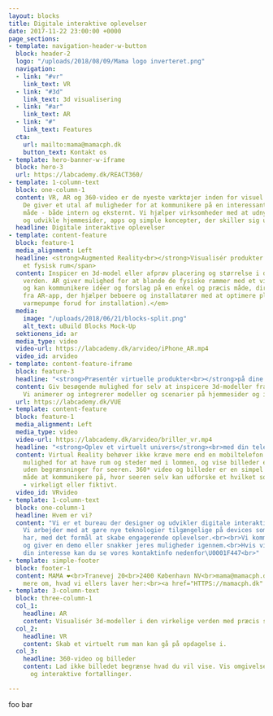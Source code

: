 ```yaml
---
layout: blocks
title: Digitale interaktive oplevelser
date: 2017-11-22 23:00:00 +0000
page_sections:
- template: navigation-header-w-button
  block: header-2
  logo: "/uploads/2018/08/09/Mama logo inverteret.png"
  navigation:
  - link: "#vr"
    link_text: VR
  - link: "#3d"
    link_text: 3d visualisering
  - link: "#ar"
    link_text: AR
  - link: "#"
    link_text: Features
  cta:
    url: mailto:mama@mamacph.dk
    button_text: Kontakt os
- template: hero-banner-w-iframe
  block: hero-3
  url: https://labcademy.dk/REACT360/
- template: 1-column-text
  block: one-column-1
  content: VR, AR og 360-video er de nyeste værktøjer inden for visuel kommunikation.
    De giver et utal af muligheder for at kommunikere på en interessant og anderledes
    måde - både intern og eksternt. Vi hjælper virksomheder med at udnytte mulighederne
    og udvikle hjemmesider, apps og simple koncepter, der skiller sig ud.<br>
  headline: Digitale interaktive oplevelser
- template: content-feature
  block: feature-1
  media_alignment: Left
  headline: <strong>Augmented Reality<br></strong>Visualisér produkter <span class="light">i
    et fysisk rum</span>
  content: Inspicer en 3d-model eller afprøv placering og størrelse i den virkelig
    verden. AR giver mulighed for at blande de fysiske rammer med et virtuelt produkt,
    og kan kommunikere idéer og forslag på en enkel og præcis måde, direkte på telefonen.<br><br><em>(Video
    fra AR-app, der hjælper beboere og installatører med at optimere placeringen af
    varmepumpe forud for installation).</em>
  media:
    image: "/uploads/2018/06/21/blocks-split.png"
    alt_text: uBuild Blocks Mock-Up
  sektionens_id: ar
  media_type: video
  video-url: https://labcademy.dk/arvideo/iPhone_AR.mp4
  video_id: arvideo
- template: content-feature-iframe
  block: feature-3
  headline: "<strong>Præsentér virtuelle produkter<br></strong>på dine digitale platforme."
  content: Giv besøgende mulighed for selv at inspicere 3d-modeller fra alle vinkler.
    Vi animerer og integrerer modeller og scenarier på hjemmesider og i apps.
  url: https://labcademy.dk/VUE
- template: content-feature
  block: feature-1
  media_alignment: Left
  media_type: video
  video-url: https://labcademy.dk/arvideo/briller_vr.mp4
  headline: "<strong>Oplev et virtuelt univers</strong><br>med din telefon"
  content: Virtual Reality behøver ikke kræve mere end en mobiltelefon. Det giver
    mulighed for at have rum og steder med i lommen, og vise billeder eller video
    uden begrænsninger for seeren. 360* video og billeder er en simpel men indlevende
    måde at kommunikere på, hvor seeren selv kan udforske et hvilket som helst sted
    - virkeligt eller fiktivt.
  video_id: VRvideo
- template: 1-column-text
  block: one-column-1
  headline: Hvem er vi?
  content: "Vi er et bureau der designer og udvikler digitale interaktive oplevelser.
    Vi arbejder med at gøre nye teknologier tilgængelige på devices som brugerne allerede
    har, med det formål at skabe engagerende oplevelser.<br><br>Vi kommer gerne forbi
    og giver en demo eller snakker jeres muligheder igennem.<br>Hvis vi har vækket
    din interesse kan du se vores kontaktinfo nedenfor\U0001F447<br>"
- template: simple-footer
  block: footer-1
  content: MAMA ❤︎<br>Tranevej 20<br>2400 København NV<br>mama@mamacph.dk<br><br>Læs
    mere om, hvad vi ellers laver her:<br><a href="HTTPS://mamacph.dk" title="">MAMAcph.dk</a>
- template: 3-column-text
  block: three-column-1
  col_1:
    headline: AR
    content: Visualisér 3d-modeller i den virkelige verden med præcis størrelsesgengivelse.
  col_2:
    headline: VR
    content: Skab et virtuelt rum man kan gå på opdagelse i.
  col_3:
    headline: 360-video og billeder
    content: Lad ikke billedet begrænse hvad du vil vise. Vis omgivelser og skab indlevende
      og interaktive fortællinger.

---
```

foo bar
